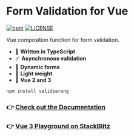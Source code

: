 # Form Validation for Vue

[![npm](https://badgen.net/npm/v/validierung)](https://www.npmjs.com/package/validierung)
[![LICENSE](https://badgen.net/github/license/micromatch/micromatch?color=green)](https://github.com/JensDll/validierung/blob/main/LICENSE)

Vue composition function for form validation.

- 🌌 **Written in TypeScript**
- ☄️ **Asynchronous validation**
- 🌊 **Dynamic forms**
- 🍂 **Light weight**
- 🌳 **Vue 2 and 3**

```bash
npm install validierung
```

### 👉 [Check out the Documentation](https://github.com/JensDll/validierung/wiki/Documentation)

### 👉 [Vue 3 Playground on StackBlitz](https://stackblitz.com/github//JensDll/validierung/tree/main/playground/vue3?file=src%2Fviews%2FSignupForm.vue)
